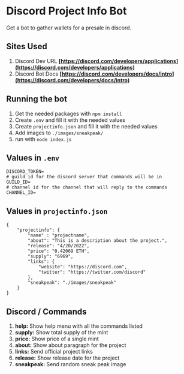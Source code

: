 # Discord Project Info Bot
Get a bot to gather wallets for a presale in discord.

## Sites Used
1. Discord Dev URL **[https://discord.com/developers/applications](https://discord.com/developers/applications)**
2. Discord Bot Docs **[https://discord.com/developers/docs/intro](https://discord.com/developers/docs/intro)**

## Running the bot
1. Get the needed packages with `npm install`
2. Create `.env` and fill it with the needed values
3. Create `projectinfo.json` and fill it with the needed values
4. Add images to `./images/sneakpeak/`
5. run with `node index.js`

## Values in `.env`
```
DISCORD_TOKEN=
# guild id for the discord server that commands will be in
GUILD_ID=
# channel id for the channel that will reply to the commands
CHANNEL_ID=
```

## Values in `projectinfo.json`
```
{
    "projectinfo": {
        "name" : "projectname",
        "about": "This is a description about the project.",
        "release": "4/20/2022",
        "price": "0.42069 ETH",
        "supply": "6969",
        "links": {
            "website": "https://discord.com",
            "twitter": "https://twitter.com/discord"
        },
        "sneakpeak": "./images/sneakpeak"
    }
}
```

## Discord / Commands
1. **help:** Show help menu with all the commands listed
2. **supply:** Show total supply of the mint
3. **price:** Show price of a single mint
4. **about:** Show about paragraph for the project
5. **links:** Send official project links
6. **release:** Show release date for the project
7. **sneakpeak:** Send random sneak peak image
